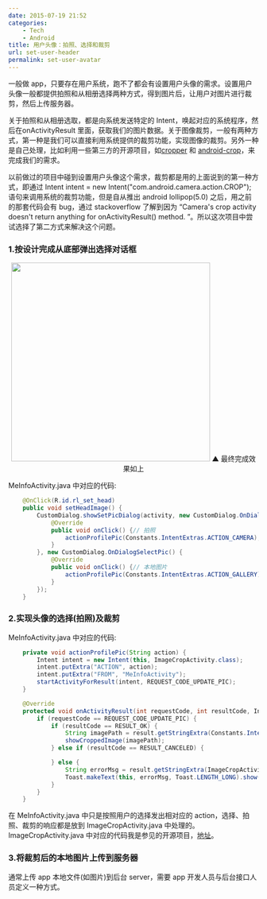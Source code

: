 ```yaml
---
date: 2015-07-19 21:52
categories: 
    - Tech
    - Android
title: 用户头像：拍照、选择和裁剪
url: set-user-header
permalink: set-user-avatar
---
```


一般做 app，只要存在用户系统，跑不了都会有设置用户头像的需求。设置用户头像一般都提供拍照和从相册选择两种方式，得到图片后，让用户对图片进行裁剪，然后上传服务器。

关于拍照和从相册选取，都是向系统发送特定的 Intent，唤起对应的系统程序，然后在onActivityResult 里面，获取我们的图片数据。关于图像裁剪，一般有两种方式，第一种是我们可以直接利用系统提供的裁剪功能，实现图像的裁剪。另外一种是自己处理，比如利用一些第三方的开源项目，如[cropper](https://github.com/edmodo/cropper) 和 [android-crop](https://github.com/jdamcd/android-crop)，来完成我们的需求。

以前做过的项目中碰到设置用户头像这个需求，裁剪都是用的上面说到的第一种方式，即通过 Intent intent = new Intent("com.android.camera.action.CROP"); 语句来调用系统的裁剪功能，但是自从推出 android lollipop(5.0) 之后，用之前的那套代码会有 bug，通过 stackoverflow 了解到因为 “Camera's crop activity doesn't return anything for onActivityResult() method. ”。所以这次项目中尝试选择了第二方式来解决这个问题。

### 1.按设计完成从底部弹出选择对话框

<center><img src='https://i.loli.net/2019/07/29/5d3e6d4a4dabb15916.png' width="400" />
▲ 最终完成效果如上</center>
  

MeInfoActivity.java 中对应的代码:
```java
    @OnClick(R.id.rl_set_head)
    public void setHeadImage() {
        CustomDialog.showSetPicDialog(activity, new CustomDialog.OnDialogTakePic() {
            @Override
            public void onClick() {// 拍照
                actionProfilePic(Constants.IntentExtras.ACTION_CAMERA);
            }
        }, new CustomDialog.OnDialogSelectPic() {
            @Override
            public void onClick() {// 本地图片
                actionProfilePic(Constants.IntentExtras.ACTION_GALLERY);
            }
        });
    }
```
### 2.实现头像的选择(拍照)及裁剪
MeInfoActivity.java 中对应的代码:
```java
    private void actionProfilePic(String action) {
        Intent intent = new Intent(this, ImageCropActivity.class);
        intent.putExtra("ACTION", action);
        intent.putExtra("FROM", "MeInfoActivity");
        startActivityForResult(intent, REQUEST_CODE_UPDATE_PIC);
    }

    @Override
    protected void onActivityResult(int requestCode, int resultCode, Intent result) {
        if (requestCode == REQUEST_CODE_UPDATE_PIC) {
            if (resultCode == RESULT_OK) {
                String imagePath = result.getStringExtra(Constants.IntentExtras.IMAGE_PATH);
                showCroppedImage(imagePath);
            } else if (resultCode == RESULT_CANCELED) {

            } else {
                String errorMsg = result.getStringExtra(ImageCropActivity.ERROR_MSG);
                Toast.makeText(this, errorMsg, Toast.LENGTH_LONG).show();
            }
        }
    }
```
在 MeInfoActivity.java 中只是按照用户的选择发出相对应的 action，选择、拍照、裁剪的响应都是放到 ImageCropActivity.java 中处理的。
ImageCropActivity.java 中对应的代码我是参见的开源项目，[地址](https://github.com/albinmathew/PhotoCrop/blob/master/app%2Fsrc%2Fmain%2Fjava%2Fcom%2Falbinmathew%2Fsamples%2Fphotocrop%2FImageCropActivity.java)。

### 3.将裁剪后的本地图片上传到服务器
通常上传 app 本地文件(如图片)到后台 server，需要 app 开发人员与后台接口人员定义一种方式。